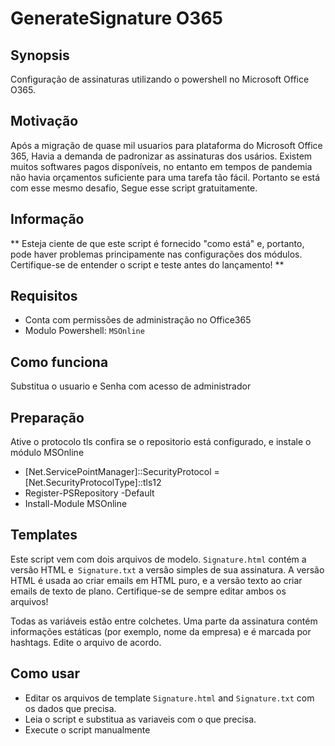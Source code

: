 # GenerateSignature O365
## Synopsis
Configuração de assinaturas utilizando o powershell no Microsoft Office O365.

## Motivação
Após a migração de quase mil usuarios para plataforma do Microsoft Office 365, Havia a demanda de padronizar as assinaturas dos usários. Existem muitos softwares pagos disponíveis, no entanto em tempos de pandemia não havia orçamentos suficiente para uma tarefa tão fácil. Portanto se está com esse mesmo desafio, Segue esse script gratuitamente.

## Informação
** Esteja ciente de que este script é fornecido "como está" e, portanto, pode haver problemas principamente nas configurações dos módulos. Certifique-se de entender o script e teste antes do lançamento! **


## Requisitos
* Conta com permissões de administração no Office365
* Modulo Powershell: `MSOnline`

## Como funciona
Substitua o usuario e Senha com acesso de administrador


## Preparação
Ative o protocolo tls confira se o repositorio está configurado, e instale o módulo MSOnline 
* [Net.ServicePointManager]::SecurityProtocol = [Net.SecurityProtocolType]::tls12
* Register-PSRepository -Default
* Install-Module MSOnline

## Templates
Este script vem com dois arquivos de modelo. `Signature.html` contém a versão HTML e` Signature.txt` a versão simples de sua assinatura. A versão HTML é usada ao criar emails em HTML puro, e a versão texto ao criar emails de texto de plano. Certifique-se de sempre editar ambos os arquivos!

Todas as variáveis ​​estão entre colchetes. Uma parte da assinatura contém informações estáticas (por exemplo, nome da empresa) e é marcada por hashtags. Edite o arquivo de acordo.

## Como usar
* Editar os arquivos de template `Signature.html` and `Signature.txt` com os dados que precisa.
* Leia o script e substitua as variaveis com o que precisa.
* Execute o script manualmente